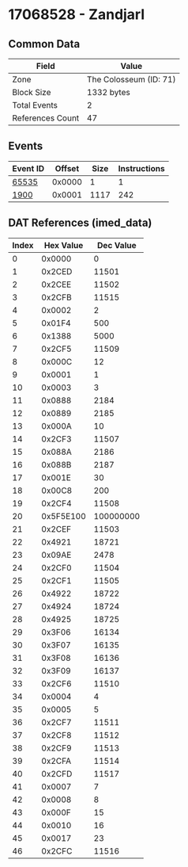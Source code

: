 # 17068528 - Zandjarl

## Common Data

| Field            | Value                  |
|------------------|------------------------|
| Zone             | The Colosseum (ID: 71) |
| Block Size       | 1332 bytes             |
| Total Events     | 2                      |
| References Count | 47                     |

## Events

| Event ID            | Offset   |   Size |   Instructions |
|---------------------|----------|--------|----------------|
| [65535](./65535.md) | 0x0000   |      1 |              1 |
| [1900](./1900.md)   | 0x0001   |   1117 |            242 |

## DAT References (imed_data)

|   Index | Hex Value   |   Dec Value |
|---------|-------------|-------------|
|       0 | 0x0000      |           0 |
|       1 | 0x2CED      |       11501 |
|       2 | 0x2CEE      |       11502 |
|       3 | 0x2CFB      |       11515 |
|       4 | 0x0002      |           2 |
|       5 | 0x01F4      |         500 |
|       6 | 0x1388      |        5000 |
|       7 | 0x2CF5      |       11509 |
|       8 | 0x000C      |          12 |
|       9 | 0x0001      |           1 |
|      10 | 0x0003      |           3 |
|      11 | 0x0888      |        2184 |
|      12 | 0x0889      |        2185 |
|      13 | 0x000A      |          10 |
|      14 | 0x2CF3      |       11507 |
|      15 | 0x088A      |        2186 |
|      16 | 0x088B      |        2187 |
|      17 | 0x001E      |          30 |
|      18 | 0x00C8      |         200 |
|      19 | 0x2CF4      |       11508 |
|      20 | 0x5F5E100   |   100000000 |
|      21 | 0x2CEF      |       11503 |
|      22 | 0x4921      |       18721 |
|      23 | 0x09AE      |        2478 |
|      24 | 0x2CF0      |       11504 |
|      25 | 0x2CF1      |       11505 |
|      26 | 0x4922      |       18722 |
|      27 | 0x4924      |       18724 |
|      28 | 0x4925      |       18725 |
|      29 | 0x3F06      |       16134 |
|      30 | 0x3F07      |       16135 |
|      31 | 0x3F08      |       16136 |
|      32 | 0x3F09      |       16137 |
|      33 | 0x2CF6      |       11510 |
|      34 | 0x0004      |           4 |
|      35 | 0x0005      |           5 |
|      36 | 0x2CF7      |       11511 |
|      37 | 0x2CF8      |       11512 |
|      38 | 0x2CF9      |       11513 |
|      39 | 0x2CFA      |       11514 |
|      40 | 0x2CFD      |       11517 |
|      41 | 0x0007      |           7 |
|      42 | 0x0008      |           8 |
|      43 | 0x000F      |          15 |
|      44 | 0x0010      |          16 |
|      45 | 0x0017      |          23 |
|      46 | 0x2CFC      |       11516 |
